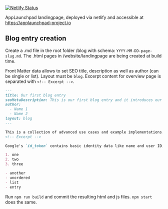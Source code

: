 [![Netlify Status](https://api.netlify.com/api/v1/badges/bc94a377-3681-456e-9318-a915b71038b9/deploy-status)](https://app.netlify.com/sites/dazzling-roentgen-7c50f8/deploys)

AppLaunchpad landingpage, deployed via netlify and accessible at https://applaunchpad-project.io


## Blog entry creation

Create a .md file in the root folder /blog with schema: `YYYY-MM-DD-page-slug.md`. The .html pages in /website/landingpage are being created at build time.

Front Matter data allows to set SEO title, description as well as author (can be single or list). Layout must be `blog`.
Excerpt content for overview page is separated with `<!-- Excerpt -->`.

```markdown
---
title: Our first blog entry
seoMetaDescription: This is our first blog entry and it introduces our new blog section.
author:
  - Name 1
  - Name 2
layout: blog
---

This is a collection of advanced use cases and example implementations. If you are new to AppLaunchpad, take a look at our [Getting Started](/docs/getting-started.md) section first.
<!-- Excerpt -->

Google's `id_token` contains basic identity data like name and user ID, which allows for this data to be shown in the profile.

1. one
2. two
3. three

- another
- unordered
- list
- entry
```

Run `npm run build` and commit the resulting html and js files. `npm start` does the same.